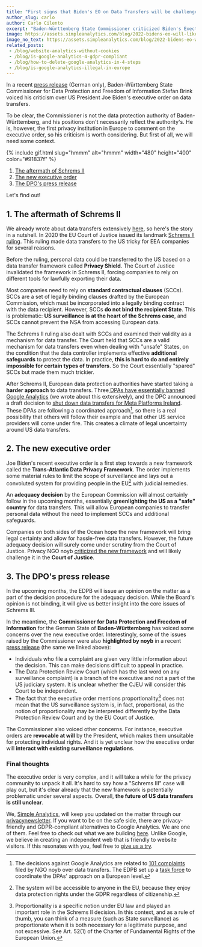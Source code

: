 ```yaml
---
title: "First signs that Biden's EO on Data Transfers will be challenged"
author_slug: carlo
author: Carlo Cilento
excerpt: "Baden-Württemberg State Commissioner criticized Biden's Exectuve Order on Data Tranfers. Thereby implicating that a deal between the EU and US is still far away"
image: https://assets.simpleanalytics.com/blog/2022-bidens-eo-will-likely-be-challenged/social-image-bidens-eo-will-be-challenged.png
image_no_text: https://assets.simpleanalytics.com/blog/2022-bidens-eo-will-likely-be-challenged/social-image-bidens-eo-will-be-challenged.png
related_posts:
 - /blog/website-analytics-without-cookies
 - /blog/is-google-analytics-4-gdpr-compliant
 - /blog/how-to-delete-google-analytics-in-4-steps
 - /blog/is-google-analytics-illegal-in-europe
---
```


In a recent [press release](https://www.baden-wuerttemberg.datenschutz.de/usa-eu-datentransfer-durchfuehrungsverordnung-us-praesident/) (German only), Baden-Württemberg State Commissioner for Data Protection and Freedom of Information Stefan Brink voiced his criticism over US President Joe Biden's executive order on data transfers.

To be clear, the Commissioner is not the data protection authority of Baden-Württemberg, and his positions don't necessarily reflect the authority's. He is, however, the first privacy institution in Europe to comment on the executive order, so his criticism is worth considering. But first of all, we will need some context.

{% include gif.html slug="hmmm" alt="hmmm" width="480" height="400" color="#91837f" %}

1. [The aftermath of Schrems II](#1-the-aftermath-of-schrems-ii)
2. [The new executive order](#2-the-new-executive-order)
3. [The DPO's press release](#3-the-dpos-press-release)

Let's find out!

## 1. The aftermath of Schrems II

We already wrote about data transfers extensively [here](https://www.simpleanalytics.com/blog/how-to-move-forward-with-data-transfers-between-the-eu-us), so here's the story in a nutshell. In 2020 the EU Court of Justice issued its landmark [Schrems II ruling](https://gdprhub.eu/index.php?title=CJEU_-_C-311/18_-_Schrems_II). This ruling made data transfers to the US tricky for EEA companies for several reasons.

Before the ruling, personal data could be transferred to the US based on a data transfer framework called **Privacy Shield**. The Court of Justice invalidated the framework in Schrems II, forcing companies to rely on different tools for lawfully exporting their data.

Most companies need to rely on **standard contractual clauses** (SCCs). SCCs are a set of legally binding clauses drafted by the European Commission, which must be incorporated into a legally binding contract with the data recipient. However, SCCs **do not bind the recipient State**. This is problematic: **US surveillance is at the heart of the Schrems case**, and SCCs cannot prevent the NSA from accessing European data.

The Schrems II ruling also dealt with SCCs and examined their validity as a mechanism for data transfer. The Court held that SCCs are a valid mechanism for data transfers even when dealing with "unsafe" States, on the condition that  the data controller implements effective **additional safeguards** to protect the data. In practice, **this is hard to do and entirely impossible for certain types of transfers**. So the Court essentially "spared" SCCs but made them much trickier.

After Schrems II, European data protection authorities have started taking a **harder approach** to data transfers. Three[ DPAs have essentially banned Google Analytics](https://www.simpleanalytics.com/blog/is-google-analytics-illegal-in-europe) (we wrote about this extensively), and the DPC announced a draft decision to [shut down data transfers for Meta Platforms Ireland](https://iapp.org/news/a/irish-dpc-files-draft-order-to-halt-metas-data-transfers-to-us/). These DPAs are following a coordinated approach[^1], so there is a real possibility that others will follow their example and that other US service providers will come under fire. This creates a climate of legal uncertainty around US data transfers.

## 2. The new executive order

Joe Biden's recent executive order is a first step towards a new framework called the **Trans-Atlantic Data Privacy Framework**. The order implements some material rules to limit the scope of surveillance and lays out a convoluted system for providing people in the EU[^2] with judicial remedies.

An **adequacy decision** by the European Commission will almost certainly follow in the upcoming months, essentially **greenlighting the US as a "safe" country** for data transfers. This will allow European companies to transfer personal data without the need to implement SCCs and additional safeguards.

Companies on both sides of the Ocean hope the new framework will bring legal certainty and allow for hassle-free data transfers. However, the future adequacy decision will surely come under scrutiny from the Court of Justice. Privacy NGO noyb [criticized the new framework](https://noyb.eu/en/new-us-executive-order-unlikely-satisfy-eu-law) and will likely challenge it in the **Court of Justice**.

## 3. The DPO's press release

In the upcoming months, the EDPB will issue an opinion on the matter as a part of the decision procedure for the adequacy decision. While the Board's opinion is not binding, it will give us better insight into the core issues of Schrems III.

In the meantime, the **Commissioner for Data Protection and Freedom of Information** for the German State of **Baden-Württemberg** has voiced some concerns over the new executive order. Interestingly, some of the issues raised by the Commissioner were also **highlighted by noyb** in a recent [press release](https://noyb.eu/en/new-us-executive-order-unlikely-satisfy-eu-law) (the same we linked above):

-   Individuals who file a complaint are given very little information about the decision. This can make decisions difficult to appeal in practice.
-   The Data Protection Review Court (which has the last word on any surveillance complaint) is a branch of the executive and not a part of the US judiciary system. It is unclear whether the CJEU will consider this Court to be independent.
-   The fact that the executive order mentions proportionality[^3] does not mean that the US surveillance system is, in fact, proportional, as the notion of proportionality may be interpreted differently by the Data Protection Review Court and by the EU Court of Justice.

The Commissioner also voiced other concerns. For instance, executive orders are **revocable at will** by the President, which makes them unsuitable for protecting individual rights. And it is yet unclear how the executive order will **interact with existing surveillance regulations**.

### Final thoughts

The executive order is very complex, and it will take a while for the privacy community to unpack it all. It's hard to say how a "Schrems III" case will play out, but it's clear already that the new framework is potentially problematic under several aspects. Overall, **the future of US data transfers is still unclear**.

We, [Simple Analytics](https://www.simpleanalytics.com/), will keep you updated on the matter through our [privacynewsletter](https://theprivacynewsletter.com/). If you want to be on the safe side, there are privacy-friendly and GDPR-compliant alternatives to Google Analytics. We are one of them. Feel free to check out what we are building [here](https://simpleanalytics.com/simpleanalytics.com). Unlike Google, we believe in creating an independent web that is friendly to website visitors. If this resonates with you, feel free to [give us a try](https://simpleanalytics.com/welcome).

> [^1]: The decisions against Google Analytics are related to [101 complaints](https://noyb.eu/en/101-complaints-eu-us-transfers-filed) filed by NGO noyb over data transfers. The EDPB set up a [task force](https://edpb.europa.eu/news/news/2020/european-data-protection-board-thirty-seventh-plenary-session-guidelines-controller_en) to coordinate the DPAs' approach on a European level.
> [^2]: The system will be accessible to anyone in the EU, because they enjoy data protection rights under the GDPR regardless of citizenship.
> [^3]: Proportionality is a specific notion under EU law and played an important role in the Schrems II decision. In this context, and as a rule of thumb, you can think of a measure (such as State surveillance) as proportionate when it is both necessary for a legitimate purpose, and not excessive. See Art. 52(1) of the Charter of Fundamental Rights of the European Union.
